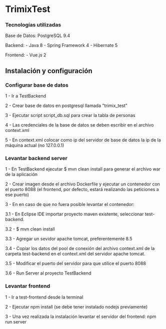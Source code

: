 # TrimixTest

### Tecnologías utilizadas

Base de Datos: PostgreSQL 9.4

Backend: - Java 8 
         - Spring Framework 4
         - Hibernate 5 

Frontend: - Vue.js 2

## Instalación y configuración
### Configurar base de datos

1 - Ir a TestBackend

2 - Crear base de datos en postgresql llamada "trimix_test"

3 - Ejecutar script script_db.sql para crear la tabla de personas

4 - Las credenciales de la base de datos se deben escribir en el archivo context.xml

5 - En context.xml colocar como ip del servidor de base de datos la ip de la máquina actual (no 127.0.0.1)

### Levantar backend server

1 - En TestBackend ejecutar $ mvn clean install para generar el archivo war de la aplicación

2 - Crear imagen desde el archivo Dockerfile y ejecutar un contenedor con el puerto 8088 (el frontend, por defecto, estará realizando las peticiones a ese puerto)

3 - En en caso de que no fuera posible levantar el contenedor:
  
  3.1 - En Eclipse IDE importar proyecto maven existente, seleccionar test-backend.
  
  3.2 - $ mvn clean install 
  
  3.3 - Agregar un sevidor apache tomcat, preferentemente 8.5
  
  3.4 - Copiar los datos del pool de conexión del archivo context.xml de la carpeta test-backend en el context.xml del servidor apache tomcat.
  
  3.5 - Modificar el puerto del servidor para que utilice el puerto 8088
  
  3.6 - Run Server al proyecto TestBackend
  
### Levantar frontend

1 - Ir a test-frontend desde la terminal

2 - Ejecutar npm install (se debe tener instalado nodejs previamente)

3 - Una vez realizada la instalación levantar el servidor del frontend: npm run server


